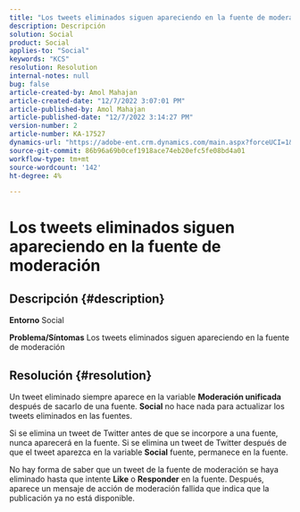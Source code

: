 ```yaml
---
title: "Los tweets eliminados siguen apareciendo en la fuente de moderación"
description: Descripción
solution: Social
product: Social
applies-to: "Social"
keywords: "KCS"
resolution: Resolution
internal-notes: null
bug: false
article-created-by: Amol Mahajan
article-created-date: "12/7/2022 3:07:01 PM"
article-published-by: Amol Mahajan
article-published-date: "12/7/2022 3:14:27 PM"
version-number: 2
article-number: KA-17527
dynamics-url: "https://adobe-ent.crm.dynamics.com/main.aspx?forceUCI=1&pagetype=entityrecord&etn=knowledgearticle&id=414e15c8-4076-ed11-81aa-6045bd006a22"
source-git-commit: 86b96a69b0cef1918ace74eb20efc5fe08bd4a01
workflow-type: tm+mt
source-wordcount: '142'
ht-degree: 4%

---
```


# Los tweets eliminados siguen apareciendo en la fuente de moderación

## Descripción {#description}

<b>Entorno</b>
Social


<b>Problema/Síntomas</b>
Los tweets eliminados siguen apareciendo en la fuente de moderación


## Resolución {#resolution}


Un tweet eliminado siempre aparece en la variable <b>Moderación unificada</b> después de sacarlo de una fuente. <b>Social</b> no hace nada para actualizar los tweets eliminados en las fuentes.

Si se elimina un tweet de Twitter antes de que se incorpore a una fuente, nunca aparecerá en la fuente. Si se elimina un tweet de Twitter después de que el tweet aparezca en la variable <b>Social</b> fuente, permanece en la fuente.

No hay forma de saber que un tweet de la fuente de moderación se haya eliminado hasta que intente <b>Like</b> o <b>Responder</b> en la fuente. Después, aparece un mensaje de acción de moderación fallida que indica que la publicación ya no está disponible.
